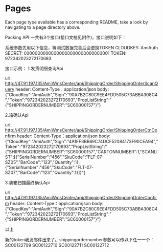 # Pages

Each page type available has a corresponding README, take a look by navigating to a page directory above.

Packing API 一共有3个接口(接口文档见附件)，接口说明如下：

系统参数先用以下信息，等测试数据完善后会更换TOKEN
CLOUDKEY: AmiAuth
SECRET:  00000000000000000000000000000001
TOKEN:  972342023272170693

接口示例：
1.发货明细查询Api

url: http://47.91.197.135/AmiWmsCenter/api/ShippingOrder/ShippingOrderScanQuery
header: Content-Type：application/json
body: {"CloudKey":"AmiAuth","Sign":"90A7B2C80C9EE4FDD505C73ABBA308C4","Token":"972342023272170693","PropListString":"{\"SHIPPINGORDERNUMBER\":\"SC60000157\"}"}

2.箱确认Api

url: http://47.91.197.135/AmiWmsCenter/api/ShippingOrder/ShippingOrderCtnConfirm
header: Content-Type：application/json
body:
{"CloudKey":"AmiAuth","Sign":"4A1FF3BB69C74DCF52084173F90CEA94","Token":"972342023272170693","PropListString":"{\"SHIPPINGORDERNUMBER\":\"SC60000157\",\"CARTONNUMBER\":1,\"SCANLIST\":[{\"SerialNumber\":\"456\",\"SkuCode\":\"FLT-07-SZ05\",\"BarCode\":\"123\",\"Quantity\":1},{\"SerialNumber\":\"456\",\"SkuCode\":\"FLT-07-SZ07\",\"BarCode\":\"123\",\"Quantity\":1}]}"}

3.装箱扫描最终确认Api

url: http://47.91.197.135/AmiWmsCenter/api/ShippingOrder/ShippingOrderConfirm
header: Content-Type：application/json
body:
{"CloudKey":"AmiAuth","Sign":"90A7B2C80C9EE4FDD505C73ABBA308C4","Token":"972342023272170693","PropListString":"{\"SHIPPINGORDERNUMBER\":\"SC60000157\"}"}

以上


新的token我发邮件出来了。shippingordernumber参数可以传以下任一一个：
SC00122709
SC00122710
SC00122711
SC00122712
